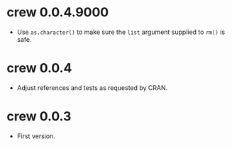 # crew 0.0.4.9000

* Use `as.character()` to make sure the `list` argument supplied to `rm()` is safe.

# crew 0.0.4

* Adjust references and tests as requested by CRAN.

# crew 0.0.3

* First version.
